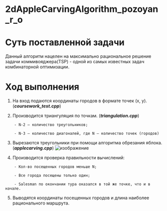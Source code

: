 # 2dAppleCarvingAlgorithm_pozoyan_r_o
# Суть поставленной задачи
Данный алгоритм нацелен на максимально рациональное решение задачи коммивояджера(TSP) - одной из самых известных задач комбинаторной оптимизации.
# Ход выполнения
1. На вход подаются координаты городов в формате точек (x, y). (***coursework_test.cpp***)

2. Производится триангуляция по точкам. (***triangulation.cpp***)
```
	- N-2 – количество треугольников;

	- N-3 – количество диагоналей, где N – количество точек (городов)
```

3. Вырезаются треугольники при помощи алгоритма обрезания яблока. (***applecarving.cpp***)
![изображение](https://user-images.githubusercontent.com/114441417/234394583-3c641136-4d47-4482-bf03-452b2b0e2d31.png)

4. Производится проверка правильности вычислений:
```
	- Кол-во посещенных городов меньше N;
	
	- Все города посещены только один;
	
	- Salesman по окончании тура оказался в той же точке, что и в начале.
```




5. Выводятся координаты посещенных городов и длина наиболее рационального маршрута.
